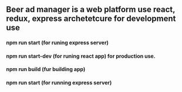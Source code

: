 ## Beer ad manager is a web platform use react, redux, express archetetcure for development use 
#### npm run start (for runing express server) 
#### npm run start-dev (for runing react app) for production use. 
#### npm run build (fur building app) 
#### npm run start (for running express server)
